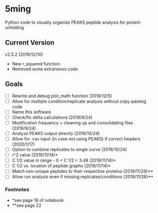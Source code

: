 # 5ming
Python code to visually organize PEAKS peptide analysis for protein unfolding

## Current Version
v2.5.2 (2019/12/10)
- New r_squared function
- Removed some extraneous code

## Goals
- [ ] Rewrite and debug plot_math function (2019/12/5)
- [ ] Allow for multiple condition/replicate analysis without copy-pasting code
- [ ] Name this software
- [ ] Check/fix delta calculations (2019/9/24)
- [ ] Modification frequency + cleaning up and consolidating files (2019/9/24)
- [ ] Analyze PEAKS output directly (2019/10/24)
- [ ] Allow for .csv input (in case not using PEAKS) if correct headers (2020/1/17)
- [ ] Option to combine replicates to single curve (2019/10/24)
- [ ] r^2 value (2019/11/14)*
- [ ] C 1/2 value in range - 0 <  C 1/2 < 3.48 (2019/11/14)*
- [ ] C 1/2 vs. location of peptide graphs (2019/11/14)*
- [ ] Match non-unique peptides to their respective proteins (2019/11/26)**
- [ ] Allow run analysis even if missing replicates/conditions (2019/11/26)**

### Footnotes
- *see page 18 of notebook
- **see page 22
